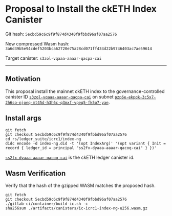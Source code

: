 # Proposal to Install the ckETH Index Canister

Git hash: `5ecbd59c6c9f9f874d4340f9fbbd96af07aa2576`

New compressed Wasm hash: `3a6d39b5e94cdef5203bca62720e75a28cd071ff434d22b9746403ac7ae59614`

Target canister: `s3zol-vqaaa-aaaar-qacpa-cai`

---

## Motivation

This proposal install the mainnet ckETH index to the governance-controlled canister ID [`s3zol-vqaaa-aaaar-qacpa-cai`](https://dashboard.internetcomputer.org/canister/s3zol-vqaaa-aaaar-qacpa-cai) on subnet [`pzp6e-ekpqk-3c5x7-2h6so-njoeq-mt45d-h3h6c-q3mxf-vpeq5-fk5o7-yae`](https://dashboard.internetcomputer.org/subnet/pzp6e-ekpqk-3c5x7-2h6so-njoeq-mt45d-h3h6c-q3mxf-vpeq5-fk5o7-yae).

## Install args

```
git fetch
git checkout 5ecbd59c6c9f9f874d4340f9fbbd96af07aa2576
cd rs/ledger_suite/icrc1/index-ng
didc encode -d index-ng.did -t '(opt IndexArg)' '(opt variant { Init = record { ledger_id = principal "ss2fx-dyaaa-aaaar-qacoq-cai" } })'
```

[`ss2fx-dyaaa-aaaar-qacoq-cai`](https://dashboard.internetcomputer.org/canister/ss2fx-dyaaa-aaaar-qacoq-cai) is the ckETH ledger canister id.


## Wasm Verification

Verify that the hash of the gzipped WASM matches the proposed hash.

```
git fetch
git checkout 5ecbd59c6c9f9f874d4340f9fbbd96af07aa2576
./gitlab-ci/container/build-ic.sh -c
sha256sum ./artifacts/canisters/ic-icrc1-index-ng-u256.wasm.gz
```

